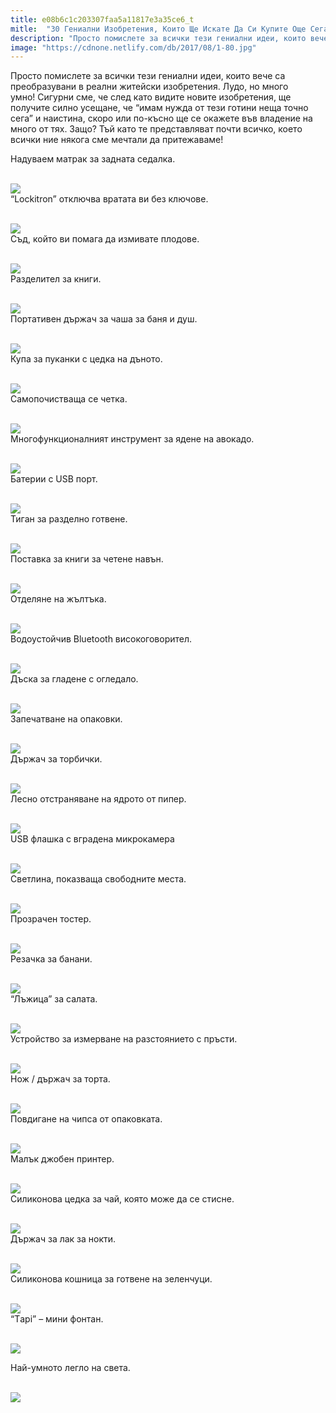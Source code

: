 ```yaml
---
title: e08b6c1c203307faa5a11817e3a35ce6_t
mitle:  "30 Гениални Изобретения, Които Ще Искате Да Си Купите Още Сега!"
description: "Просто помислете за всички тези гениални идеи, които вече са преобразувани в реални житейски изобретения. Лудо, но много умно! Сигурни сме, че след като видите нови�"
image: "https://cdnone.netlify.com/db/2017/08/1-80.jpg"
---
```


 <p>Просто помислете за всички тези гениални идеи, които вече са преобразувани в реални житейски изобретения. Лудо, но много умно! Сигурни сме, че след като видите новите изобретения, ще получите силно усещане, че “имам нужда от тези готини неща точно сега” и наистина, скоро или по-късно ще се окажете във владение на много от тях. Защо? Тъй като те представляват почти всичко, което всички ние някога сме мечтали да притежаваме!</p>      <p>Надуваем матрак за задната седалка.</p> <p> <br/><img src="https://cdnone.netlify.com/db/2017/08/1-80.jpg"/><br/> “Lockitron” отключва вратата ви без ключове.</p> <p> <br/><img src="https://cdnone.netlify.com/db/2017/08/2-80.jpg"/><br/> Съд, който ви помага да измивате плодове.</p>      <p> <br/><img src="https://cdnone.netlify.com/db/2017/08/3-84.jpg"/><br/> Разделител за книги.</p> <p> <br/><img src="https://cdnone.netlify.com/db/2017/08/4-77.jpg"/><br/> Портативен държач за чаша за баня и душ.</p> <p> <br/><img src="https://cdnone.netlify.com/db/2017/08/5-77.jpg"/><br/> Купа за пуканки с цедка на дъното.</p> <p> <br/><img src="https://cdnone.netlify.com/db/2017/08/6-81.jpg"/><br/> Самопочистваща се четка.</p>      <p> <br/><img src="https://cdnone.netlify.com/db/2017/08/7-78.jpg"/><br/> Многофункционалният инструмент за ядене на авокадо.</p> <p> <br/><img src="https://cdnone.netlify.com/db/2017/08/8-82.jpg"/><br/> Батерии с USB порт.</p> <p> <br/><img src="https://cdnone.netlify.com/db/2017/08/9-78.jpg"/><br/> Тиган за разделно готвене.</p> <p> <br/><img src="https://cdnone.netlify.com/db/2017/08/10-69.jpg"/><br/> Поставка за книги за четене навън.</p> <p> <br/><img src="https://cdnone.netlify.com/db/2017/08/11-69.jpg"/><br/> Отделяне на жълтъка.</p> <p> <br/><img src="https://cdnone.netlify.com/db/2017/08/12-68.jpg"/><br/> Водоустойчив Bluetooth високоговорител.</p>      <p> <br/><img src="https://cdnone.netlify.com/db/2017/08/13-63.jpg"/><br/> Дъска за гладене с огледало.</p> <p> <br/><img src="https://cdnone.netlify.com/db/2017/08/14-63.jpg"/><br/> Запечатване на опаковки.</p> <p> <br/><img src="https://cdnone.netlify.com/db/2017/08/15-61.jpg"/><br/> Държач за торбички.</p> <p> <br/><img src="https://cdnone.netlify.com/db/2017/08/16-56.jpg"/><br/> Лесно отстраняване на ядрото от пипер.</p>      <p> <br/><img src="https://cdnone.netlify.com/db/2017/08/17-51.jpg"/><br/> USB флашка с вградена микрокамера</p> <p> <br/><img src="https://cdnone.netlify.com/db/2017/08/18-49.jpg"/><br/> Светлина, показваща свободните места.</p> <p> <br/><img src="https://cdnone.netlify.com/db/2017/08/19-43.jpg"/><br/> Прозрачен тостер.</p> <p> <br/><img src="https://cdnone.netlify.com/db/2017/08/20-39.jpg"/><br/> Резачка за банани.</p> <p> <br/><img src="https://cdnone.netlify.com/db/2017/08/21-31.jpg"/><br/> “Лъжица” за салата.</p> <p> <br/><img src="https://cdnone.netlify.com/db/2017/08/22-26.jpg"/><br/> Устройство за измерване на разстоянието с пръсти.</p> <p> <br/><img src="https://cdnone.netlify.com/db/2017/08/23-22.jpg"/><br/> Нож / държач за торта.</p> <p> <br/><img src="https://cdnone.netlify.com/db/2017/08/24-20.jpg"/><br/> Повдигане на чипса от опаковката.</p> <p> <br/><img src="https://cdnone.netlify.com/db/2017/08/25-20.jpg"/><br/> Малък джобен принтер.</p> <p> <br/><img src="https://cdnone.netlify.com/db/2017/08/26-12.jpg"/><br/> Силиконова цедка за чай, която може да се стисне.</p> <p> <br/><img src="https://cdnone.netlify.com/db/2017/08/27-10.jpg"/><br/> Държач за лак за нокти.</p> <p> <br/><img src="https://cdnone.netlify.com/db/2017/08/28-8.jpg"/><br/> Силиконова кошница за готвене на зеленчуци.</p> <p> <br/><img src="https://cdnone.netlify.com/db/2017/08/29-7.jpg"/><br/> “Тapi” – мини фонтан.</p> <p> <br/><img src="https://cdnone.netlify.com/db/2017/08/30-6.jpg"/><br/></p> <p>Най-умното легло на света.</p> <p> <br/><img src="https://cdnone.netlify.com/db/2017/09/leglo.jpg"/><br/></p>       